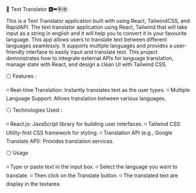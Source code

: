 💬 Text Translator 🅰➡🈶㊗

   This is a Text Translator application built with using React, TailwindCSS, and RapidAPI. 
   The text translator application using React, Tailwind that will take input as a string in english and it
   will help you to convert it in your favourite language. 
   This app allows users to translate text between different languages seamlessly. It supports multiple languages
   and provides a user-friendly interface to easily input and translate text.
   This project demonstrates how to integrate external APIs for language translation, manage state with React, 
   and design a clean UI with Tailwind CSS.

⚪ Features :

  ◽ Real-time Translation: Instantly translates text as the user types.
  ◽ Multiple Language Support: Allows translation between various languages.

⚪ Technologies Used :

  ◽ React.js: JavaScript library for building user interfaces.
  ◽ Tailwind CSS: Utility-first CSS framework for styling.
  ◽ Translation API (e.g., Google Translate API): Provides translation services.

⚪ Usage

  ◽ Type or paste text in the input box.
  ◽ Select the language you want to translate.
  ◽ Then click on the Translate button. 
  ◽ The translated text are display in the textarea.
